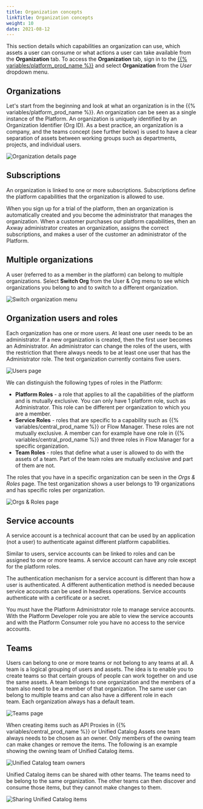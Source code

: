 ```yaml
---
title: Organization concepts
linkTitle: Organization concepts
weight: 10
date: 2021-08-12
---
```


This section details which capabilities an organization can use, which assets a user can consume or what actions a user can take available from the **Organization** tab. To access the **Organization** tab, sign in to the [{{% variables/platform_prod_name %}}](https://platform.axway.com/) and select **Organization** from the *User* dropdown menu.

## Organizations

Let's start from the beginning and look at what an organization is in the {{% variables/platform_prod_name %}}. An organization can be seen as a single instance of the Platform. An organization is uniquely identified by an Organization Identifier (Org ID). As a best practice, an organization is a company, and the teams concept (see further below) is used to have a clear separation of assets between working groups such as departments, projects, and individual users.

![Organization details page](/Images/organization_org_id.png)

## Subscriptions

An organization is linked to one or more subscriptions. Subscriptions define the platform capabilities that the organization is allowed to use.

When you sign up for a trial of the platform, then an organization is automatically created and you become the administrator that manages the organization. When a customer purchases our platform capabilities, then an Axway administrator creates an organization, assigns the correct subscriptions, and makes a user of the customer an administrator of the Platform.

## Multiple organizations

A user (referred to as a member in the platform) can belong to multiple organizations. Select **Switch Org** from the User & Org menu to see which organizations you belong to and to switch to a different organization.

![Switch organization menu](/Images/organization_switch_org.png)

## Organization users and roles

Each organization has one or more users. At least one user needs to be an administrator. If a new organization is created, then the first user becomes an Administrator. An administrator can change the roles of the users, with the restriction that there always needs to be at least one user that has the Administrator role. The test organization currently contains five users.

![Users page](/Images/dashboard_users.png)

We can distinguish the following types of roles in the Platform:

* **Platform Roles** - a role that applies to all the capabilities of the platform and is mutually exclusive. You can only have 1 platform role, such as Administrator. This role can be different per organization to which you are a member.
* **Service Roles** - roles that are specific to a capability such as {{% variables/central_prod_name %}} or Flow Manager. These roles are not mutually exclusive. A member can for example have one role in {{% variables/central_prod_name %}} and three roles in Flow Manager for a specific organization.
* **Team Roles** - roles that define what a user is allowed to do with the assets of a team. Part of the team roles are mutually exclusive and part of them are not.

The roles that you have in a specific organization can be seen in the *Orgs & Roles* page. The test organization shows a user belongs to 19 organizations and has specific roles per organization.

![Orgs & Roles page](/Images/organization_orgs_roles.png)

## Service accounts

A service account is a technical account that can be used by an application (not a user) to authenticate against different platform capabilities.

Similar to users, service accounts can be linked to roles and can be assigned to one or more teams. A service account can have any role except for the platform roles.

The authentication mechanism for a service account is different than how a user is authenticated. A different authentication method is needed because service accounts can be used in headless operations. Service accounts authenticate with a certificate or a secret.

You must have the Platform Administrator role to manage service accounts. With the Platform Developer role you are able to view the service accounts and with the Platform Consumer role you have no access to the service accounts.

## Teams

Users can belong to one or more teams or not belong to any teams at all. A team is a logical grouping of users and assets. The idea is to enable you to create teams so that certain groups of people can work together on and use the same assets. A team belongs to one organization and the members of a team also need to be a member of that organization. The same user can belong to multiple teams and can also have a different role in each team. Each organization always has a default team.

![Teams page](/Images/organization_teams.png)

When creating items such as API Proxies in {{% variables/central_prod_name %}} or Unified Catalog Assets one team always needs to be chosen as an owner. Only members of the owning team can make changes or remove the items. The following is an example showing the owning team of Unified Catalog items.

![Unified Catalog team owners](/Images/teams_owning_team.png)

Unified Catalog items can be shared with other teams. The teams need to be belong to the same organization. The other teams can then discover and consume those items, but they cannot make changes to them.

![Sharing Unified Catalog items](/Images/teams_share_unified_catalog_items.png)
